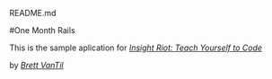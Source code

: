 README.md

#One Month Rails

This is the sample aplication for
[*Insight Riot: Teach Yourself to Code*](http://insightriot.com)

by [*Brett VanTil*](http://about.com/bvantil)